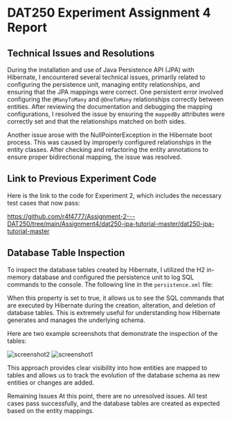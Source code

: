 # DAT250 Experiment Assignment 4 Report

## Technical Issues and Resolutions

During the installation and use of Java Persistence API (JPA) with Hibernate, I encountered several technical issues, primarily related to configuring the persistence unit, managing entity relationships, and ensuring that the JPA mappings were correct. One persistent error involved configuring the `@ManyToMany` and `@OneToMany` relationships correctly between entities. After reviewing the documentation and debugging the mapping configurations, I resolved the issue by ensuring the `mappedBy` attributes were correctly set and that the relationships matched on both sides.

Another issue arose with the NullPointerException in the Hibernate boot process. This was caused by improperly configured relationships in the entity classes. After checking and refactoring the entity annotations to ensure proper bidirectional mapping, the issue was resolved.

## Link to Previous Experiment Code

Here is the link to the code for Experiment 2, which includes the necessary test cases that now pass:

https://github.com/r4f4777/Assignment-2---DAT250/tree/main/Assignment4/dat250-jpa-tutorial-master/dat250-jpa-tutorial-master

## Database Table Inspection

To inspect the database tables created by Hibernate, I utilized the H2 in-memory database and configured the persistence unit to log SQL commands to the console. The following line in the `persistence.xml` file:
<property name="hibernate.show_sql" value="true"/>

When this property is set to true, it allows us to see the SQL commands that are executed by Hibernate during the creation, alteration, and deletion of database tables. This is extremely useful for understanding how Hibernate generates and manages the underlying schema.

Here are two example screenshots that demonstrate the inspection of the tables:


![screenshot2](https://github.com/user-attachments/assets/140899af-54b5-48da-84e4-aac176a81262)
![screenshot1](https://github.com/user-attachments/assets/c2cb6cc9-7e06-43ba-9513-1bedc6cb9366)


This approach provides clear visibility into how entities are mapped to tables and allows us to track the evolution of the database schema as new entities or changes are added.

Remaining Issues
At this point, there are no unresolved issues. All test cases pass successfully, and the database tables are created as expected based on the entity mappings.
